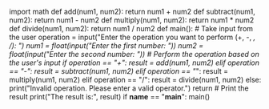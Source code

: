 
import math
def add(num1, num2):
    return num1 + num2
def subtract(num1, num2):
    return num1 - num2
def multiply(num1, num2):
    return num1 * num2
def divide(num1, num2):
    return num1 / num2
def main():
                # Take input from the user
    operation = input("Enter the operation you want to perform (+, -, *, /): ")
    num1 = float(input("Enter the first number: "))
    num2 = float(input("Enter the second number: "))
                 # Perform the operation based on the user's input
    if operation == "+":
        result = add(num1, num2)
    elif operation == "-":
        result = subtract(num1, num2)
    elif operation == "*":
        result = multiply(num1, num2)
    elif operation == "/":
        result = divide(num1, num2)
    else:
        print("Invalid operation. Please enter a valid operator.")
        return
                # Print the result
    print("The result is:", result)
if __name__ == "__main__":
    main()
    
